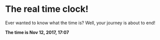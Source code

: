 # The real time clock!

Ever wanted to know what the time is? Well, your journey is about to end!

**The time is Nov 12, 2017, 17:07**